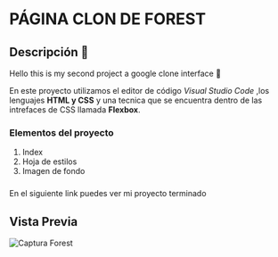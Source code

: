 # PÁGINA CLON DE FOREST
## Descripción 👀
Hello this is my second project a google clone interface 🤗

En este proyecto utilizamos el editor de código *Visual Studio Code* ,los lenguajes **HTML y CSS** y una tecnica que se encuentra dentro de las intrefaces de CSS llamada **Flexbox**.

### Elementos del proyecto
<ol>
  <li>Index</li>
   <li>Hoja de estilos</li>
   <li>Imagen de fondo</li>
</ol>

###
En el siguiente link puedes ver mi proyecto terminado

## Vista Previa
![Captura Forest](https://github.com/MarisolHM/HelloForest-clon/assets/151890732/b639b610-9cc9-4734-99a2-6586285e5d5e)
